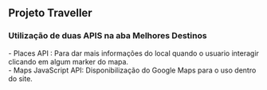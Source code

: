 <h2> Projeto Traveller </h2>

<h3>Utilização de duas APIS na aba Melhores Destinos</h3>
- Places API : Para dar mais informações do local quando o usuario interagir clicando em algum marker do mapa.
</br>
- Maps JavaScript API: Disponibilização do Google Maps para o uso dentro do site.
